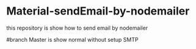 # Material-sendEmail-by-nodemailer
this repository is show how to send email by nodemailer  

#branch Master is show normal  without setup SMTP 
